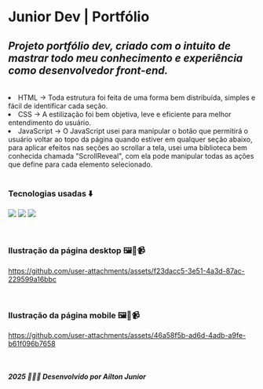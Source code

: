 <h1>
  <strong>
    Junior Dev | Portfólio
  </strong>
</h1>

<h2>
  <i>
    Projeto portfólio dev, criado com o intuito de mastrar todo meu conhecimento e experiência como desenvolvedor front-end.
  </i>
</h2>

<br>

  <li>
    HTML -> Toda estrutura foi feita de uma forma bem distribuída, simples e fácil de identificar cada seção.
  </li>
   <li>
    CSS -> A estilização foi bem objetiva, leve e eficiente para melhor entendimento do usuário.
  </li>
   <li>
    JavaScript -> O JavaScript usei para manipular o botão que permitirá o usuário voltar ao topo da página quando estiver em qualquer seção abaixo, 
     para aplicar efeitos nas seções ao scrollar a tela, usei uma biblioteca bem conhecida chamada "ScrollReveal", 
     com ela pode manipular todas as ações que define para cada elemento selecionado.
  </li>

<br>

<h3>
  Tecnologias usadas ⬇️
  </h3>
  <p>
    <img src="https://img.shields.io/badge/HTML5-E34F26?style=for-the-badge&logo=html5&logoColor=white">
    <img src="https://img.shields.io/badge/CSS3-1572B6?style=for-the-badge&logo=css3&logoColor=white">
    <img src="https://img.shields.io/badge/JavaScript-F7DF1E?style=for-the-badge&logo=javascript&logoColor=black">
  </p>

<br>

<h3>Ilustração da página desktop 🖼️📸📹</h3>

https://github.com/user-attachments/assets/f23dacc5-3e51-4a3d-87ac-229599a16bbc

<br> 

<h3>Ilustração da página mobile 🖼️📸📹</h3>


https://github.com/user-attachments/assets/46a58f5b-ad6d-4adb-a9fe-b61f096b7658

<br>

<h4>
  <i>2025 🧑🏻‍💻 Desenvolvido por <strong>Ailton Junior</strong></i>
</h4>

